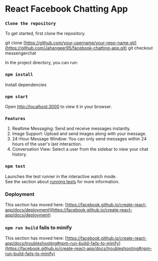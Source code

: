 # React Facebook Chatting App

### `Clone the repository`
To get started, first clone the repository.

git clone [https://github.com/your-username/your-repo-name.git](https://github.com/Jahangeer95/facebook-chatting-app.git)
git checkout messengerchat

In the project directory, you can run:
### `npm install`
Install dependencies

### `npm start`

Open [http://localhost:3000](http://localhost:3000) to view it in your browser.



 ### `Features`
1. Realtime Messaging: Send and receive messages instantly.
2. Image Support: Upload and send images along with your message.
3. 24-Hour Message Window: You can only send messages within 24 hours of the user's last interaction.
4. Conversation View: Select a user from the sidebar to view your chat history.



### `npm test`

Launches the test runner in the interactive watch mode.\
See the section about [running tests](https://facebook.github.io/create-react-app/docs/running-tests) for more information.

### Deployment

This section has moved here: [https://facebook.github.io/create-react-app/docs/deployment](https://facebook.github.io/create-react-app/docs/deployment)

### `npm run build` fails to minify

This section has moved here: [https://facebook.github.io/create-react-app/docs/troubleshooting#npm-run-build-fails-to-minify](https://facebook.github.io/create-react-app/docs/troubleshooting#npm-run-build-fails-to-minify)
